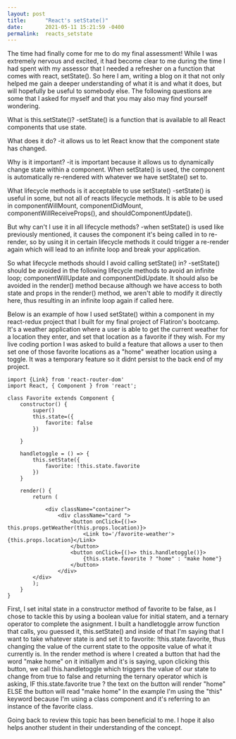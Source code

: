 ```yaml
---
layout: post
title:      "React's setState()"
date:       2021-05-11 15:21:59 -0400
permalink:  reacts_setstate
---
```



The time had finally come for me to do my final assessment! While I was extremely nervous and excited, it had become clear to me during the time I had spent with my assessor that I needed a refresher on a function that comes with react, setState(). So here I am, writing a blog on it that not only helped me gain a deeper understanding of what it is and what it does, but will hopefully be useful to somebody else. The following questions are some that I asked for myself and that you may also may find yourself wondering.

What is this.setState()?
-setState() is a function that is available to all React components that use state.

What does it do?
-it allows us to let React know that the component state has changed.

Why is it important?
-it is important because it allows us to dynamically change state within a component. When setState() is used, the component is automatically re-rendered with whatever we have setState() set to.

What lifecycle methods is it acceptable to use setState()
-setState() is useful in some, but not all of reacts lifecycle methods. It is able to be used in componentWillMount, componentDidMount, componentWillReceiveProps(), and shouldComponentUpdate().

But why can't I use it in all lifecycle methods?
-when setState() is used like previously mentioned, it causes the component it's being called in to re-render, so by using it in certain lifecycle methods it could trigger a re-render again which will lead to an infinite loop and break your application. 

So what lifecycle methods should I avoid calling setState() in?
-setState() should be avoided in the following lifecycle methods to avoid an infinite loop; componentWillUpdate and componentDidUpdate. It should also be avoided in the render() method because although we have access to both state and props in the render() method, we aren't able to modify it directly here, thus resulting in an infinite loop again if called here.

Below is an example of how I used setState() within a component in my react-redux project that I built for my final project of Flatiron's bootcamp. It's a weather application where a user is able to get the current weather for a location they enter, and set that location as a favorite if they wish. For my live coding portion I was asked to build a feature that allows a user to then set one of those favorite locations as a "home" weather location using a toggle. It was a temporary feature so it didnt persist to the back end of my project.

```
import {Link} from 'react-router-dom'
import React, { Component } from 'react';

class Favorite extends Component {
    constructor() {
        super()
        this.state=({
            favorite: false
        })

    }

    handletoggle = () => {
        this.setState({
            favorite: !this.state.favorite
        })
    }

    render() {
        return (
           
            <div className="container">
                <div className="card ">
                    <button onClick={()=> this.props.getWeather(this.props.location)}>
                        <Link to='/favorite-weather'>{this.props.location}</Link>
                    </button>
                    <button onClick={()=> this.handletoggle()}>
                        {this.state.favorite ? "home" : "make home"}
                    </button>
                </div>
        </div>
        );
    }
}
```

First, I set inital state in a constructor method of favorite to be false, as I chose to tackle this by using a boolean value for initial statem, and a ternary operator to complete the asignment. I built a handletoggle arrow function that calls, you guessed it, this.setState() and inside of that I'm saying that I want to take whatever state is and set it to favorite: !this.state.favorite, thus changing the value of the current state to the opposite value of what it currently is. In the render method is where I created a button that had the word "make home" on it initiallym and it's is saying, upon clicking this button, we call this.handletoggle which triggers the value of our state to change from true to false and returning the ternary operator which is asking, IF this.state.favorite true ? the text on the button will render "home" ELSE the button will read "make home"  In the example I'm using the "this" keyword because I'm using a class component and it's referring to an instance of the favorite class.

Going back to review this topic has been beneficial to me. I hope it also helps another student in their understanding of the concept.

